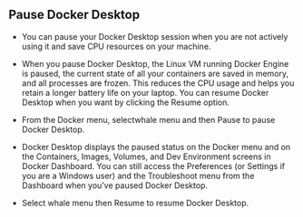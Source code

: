 ## Pause Docker Desktop

- You can pause your Docker Desktop session when you are not actively using it and save CPU resources on your machine. 
- When you pause Docker Desktop, the Linux VM running Docker Engine is paused, the current state of all your containers are saved in memory, and all processes are frozen. This reduces the CPU usage and helps you retain a longer battery life on your laptop. You can resume Docker Desktop when you want by clicking the Resume option.

- From the Docker menu, selectwhale menu and then Pause to pause Docker Desktop.
- Docker Desktop displays the paused status on the Docker menu and on the Containers, Images, Volumes, and Dev Environment screens in Docker Dashboard. You can still access the Preferences (or Settings if you are a Windows user) and the Troubleshoot menu from the Dashboard when you’ve paused Docker Desktop.
- Select whale menu then Resume to resume Docker Desktop.

